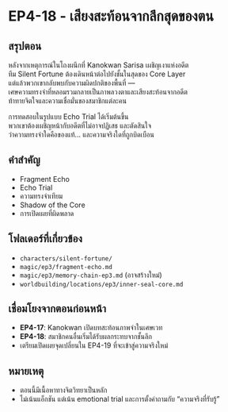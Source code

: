 # EP4-18 - เสียงสะท้อนจากลึกสุดของตน

## สรุปตอน

หลังจากเหตุการณ์ในโถงผนึกที่ Kanokwan Sarisa เผชิญเงาแห่งอดีต  
ทีม Silent Fortune ต้องเดินหน้าต่อไปยังชั้นในสุดของ Core Layer  
แต่แล้วพวกเขากลับพบกับความผิดปกติของพื้นที่ —  
เศษความทรงจำที่หลอมรวมกลายเป็นภาพลวงตาและเสียงสะท้อนจากอดีต  
ท้าทายจิตใจและความเชื่อมั่นของสมาชิกแต่ละคน

การทดสอบในรูปแบบ Echo Trial ได้เริ่มต้นขึ้น  
พวกเขาต้องเผชิญหน้ากับอดีตที่ไม่อาจปฏิเสธ และตัดสินใจ  
ว่าความทรงจำใดคือของแท้… และความจริงใดที่ถูกบิดเบือน

## คำสำคัญ

- Fragment Echo  
- Echo Trial  
- ความทรงจำเทียม  
- Shadow of the Core  
- การเปิดเผยที่ผิดพลาด  

## โฟลเดอร์ที่เกี่ยวข้อง

- `characters/silent-fortune/`  
- `magic/ep3/fragment-echo.md`  
- `magic/ep3/memory-chain-ep3.md` (อาจสร้างใหม่)  
- `worldbuilding/locations/ep3/inner-seal-core.md`  

## เชื่อมโยงจากตอนก่อนหน้า

- **EP4-17**: Kanokwan เปิดบทสะท้อนภาพจำในเศษเวท  
- **EP4-18**: สมาชิกคนอื่นเริ่มได้รับผลกระทบจากชั้นลึก  
- เตรียมเปิดเผยจุดเปลี่ยนใน EP4-19 ที่จะเข้าสู่ความจริงใหม่

## หมายเหตุ

- ตอนนี้มีเนื้อหาทางจิตวิทยาเป็นหลัก  
- ไม่เน้นแอ็กชัน แต่เน้น emotional trial และการตั้งคำถามกับ “ความจริงที่รับรู้”
